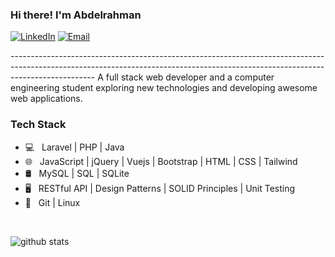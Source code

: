 ### Hi there! I'm Abdelrahman
<p>
<a href="https://www.linkedin.com/in/abdo-26b757134/"><img alt="LinkedIn" src="https://img.shields.io/badge/LinkedIn-Aditya%20Vikram%20Singh-blue?style=flat-square&logo=linkedin"></a>
<a href="abdo.hady274@gmail.com"><img alt="Email" src="https://img.shields.io/badge/Email-avsingh@umass.edu-blue?style=flat-square&logo=gmail"></a>
</p>
---------------------------------------------------------------------------------------------------------------------------------------------------------------------------------
A full stack web developer and a computer engineering student exploring new technologies and developing awesome web applications.

### Tech Stack
- 💻 &nbsp; Laravel | PHP | Java
- 🌐 &nbsp; JavaScript | jQuery | Vuejs | Bootstrap | HTML | CSS | Tailwind 
- 🛢 &nbsp; MySQL | SQL | SQLite
- 🖥 &nbsp; RESTful API | Design Patterns | SOLID Principles | Unit Testing
- 🔧 &nbsp; Git | Linux

<br/>

![github stats](https://github-readme-stats.vercel.app/api?username=abdohadi&show_icons=true)


